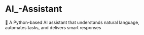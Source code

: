 # AI_-Assistant
🤖 A Python-based AI assistant that understands natural language, automates tasks, and delivers smart responses
